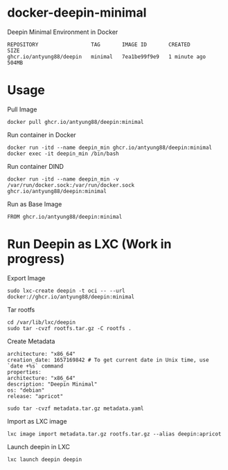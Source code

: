 # docker-deepin-minimal
Deepin Minimal Environment in Docker 

```
REPOSITORY                 TAG       IMAGE ID       CREATED         SIZE
ghcr.io/antyung88/deepin   minimal   7ea1be99f9e9   1 minute ago    504MB
```

# Usage

Pull Image
```
docker pull ghcr.io/antyung88/deepin:minimal
```

Run container in Docker
```
docker run -itd --name deepin_min ghcr.io/antyung88/deepin:minimal
docker exec -it deepin_min /bin/bash
```

Run container DIND
```
docker run -itd --name deepin_min -v /var/run/docker.sock:/var/run/docker.sock ghcr.io/antyung88/deepin:minimal
```

Run as Base Image
```
FROM ghcr.io/antyung88/deepin:minimal
```
# Run Deepin as LXC (Work in progress)

Export Image
```
sudo lxc-create deepin -t oci -- --url docker://ghcr.io/antyung88/deepin:minimal
```

Tar rootfs
```
cd /var/lib/lxc/deepin
sudo tar -cvzf rootfs.tar.gz -C rootfs .
```

Create Metadata
```
architecture: "x86_64"
creation_date: 1657169842 # To get current date in Unix time, use `date +%s` command
properties:
architecture: "x86_64"
description: "Deepin Minimal"
os: "debian"
release: "apricot"
```
```
sudo tar -cvzf metadata.tar.gz metadata.yaml
```

Import as LXC image
```
lxc image import metadata.tar.gz rootfs.tar.gz --alias deepin:apricot
```

Launch deepin in LXC
```
lxc launch deepin deepin
```
